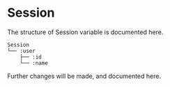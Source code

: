 # Session

The structure of Session variable is documented here.

```
Session
└── :user
    ├── :id
    └── :name
```

Further changes will be made, and documented here.

